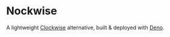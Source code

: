 # Nockwise

A lightweight [Clockwise](https://www.getclockwise.com/home) alternative, built
& deployed with [Deno](https://deno.com/).
